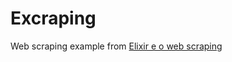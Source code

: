 # Excraping

Web scraping example from [Elixir e o web scraping](https://girorme.github.io/2020/12/17/Elixir-e-o-web-scraping/#o-go-to-do-webscraping)